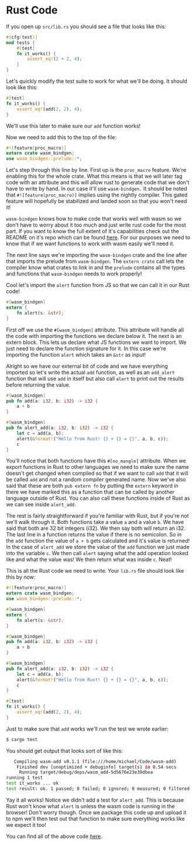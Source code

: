 # Rust Code

If you open up `src/lib.rs` you should see a file that looks like this:

```rust
#[cfg(test)]
mod tests {
    #[test]
    fn it_works() {
        assert_eq!(2 + 2, 4);
    }
}
```

Let's quickly modify the test suite to work for what we'll be doing. It should look like this:

```rust
#[test]
fn it_works() {
    assert_eq!(add(2, 2), 4);
}
```

We'll use this later to make sure our `add` function works!

Now we need to add this to the top of the file:

```rust
#![feature(proc_macro)]
extern crate wasm_bindgen;
use wasm_bindgen::prelude::*;
```

Let's step through this line by line. First up is the `proc_macro` feature. We're enabling this for
the whole crate. What this means is that we will later tag code with an attribute and this will
allow rust to generate code that we don't have to write by hand. In our case it'll use
`wasm-bindgen.` It should be noted that `#![feature(proc_macro)]` implies using the nightly
compiler. This gated feature will hopefully be stabilized and landed soon so that you won't need it!

`wasm-bindgen` knows how to make code that works well with wasm so we don't have to
worry about it too much and just write rust code for the most part. If you want to know the full
extent of it's capabilities check out the README on it's repo which can be found
[here](https://github.com/alexcrichton/wasm-bindgen). For our purposes we need to know that if we
want functions to work with wasm easily we'll need it.

The next line says we're importing the `wasm-bindgen` crate and the line after that imports the
prelude from `wasm-bindgen`. The `extern crate` call lets the compiler know what crates to link in
and the `prelude` contains all the types and functions that `wasm-bindgen` needs to work properly!

Cool let's import the `alert` function from JS so that we can call it in our Rust code!

```rust
#[wasm_bindgen]
extern {
    fn alert(s: &str);
}
```

First off we use the `#[wasm_bindgen]` attribute. This attribute will handle all the code with
importing the functions we declare below it. The next is an extern block. This lets us declare
what JS functions we want to import. We just need to declare the function signature for it. In this
case we're importing the function `alert` which takes an `&str` as input!

Alright so we have our external bit of code and we have everything imported so let's write the
actual `add` function, as well as an `add_alert` function that will use `add` in itself but also
call `alert` to print out the results before returning the value.

```rust
#[wasm_bindgen]
pub fn add(a: i32, b: i32) -> i32 {
    a + b
}

#[wasm_bindgen]
pub fn alert_add(a: i32, b: i32) -> i32 {
    let c = add(a, b);
    alert(&format!("Hello from Rust! {} + {} = {}", a, b, c));
    c
}
```

You'll notice that both functions have this `#[no_mangle]` attribute. When we export functions in
Rust to other languages we need to make sure the name doesn't get changed when compiled so that if
we want to call `add` that it will be called `add` and not a random compiler generated name. Now
we've also said that these are both `pub extern fn` by putting the `extern` keyword in there we
have marked this as a function that can be called by another language outside of Rust. You can also
call these functions inside of Rust as we can see inside `alert_add`.

The rest is fairly straightforward if you're familiar with Rust, but if you're not we'll walk
through it. Both functions take a value `a` and a value `b`. We have said that both are 32 bit
integers (i32). We then say both will return an i32. The last line in a function returns the value
if there is no semicolon. So in the `add` function the value of `a + b` gets calculated and it's
value is returned! In the case of `alert_add` we store the value of the `add` function we just made
into the variable `c`. We then call `alert` saying what the add operation looked like and what the
value was! We then return what was inside `c`. Neat!

This is all the Rust code we need to write. Your `lib.rs` file should look like this by now:

```rust
#![feature(proc_macro)]
extern crate wasm_bindgen;
use wasm_bindgen::prelude::*;

#[wasm_bindgen]
extern {
    fn alert(s: &str);
}

#[wasm_bindgen]
pub fn add(a: i32, b: i32) -> i32 {
    a + b
}

#[wasm_bindgen]
pub fn alert_add(a: i32, b: i32) -> i32 {
    let c = add(a, b);
    alert(&format!("Hello from Rust! {} + {} = {}", a, b, c));
    c
}

#[test]
fn it_works() {
    assert_eq!(add(2, 2), 4);
}
```

Just to make sure that `add` works we'll run the test we wrote earlier:

```bash
$ cargo test
```

You should get output that looks sort of like this:

```bash
   Compiling wasm-add v0.1.1 (file:///home/michael/Code/wasm-add)
    Finished dev [unoptimized + debuginfo] target(s) in 0.54 secs
     Running target/debug/deps/wasm_add-5d5676e23e39dbea
running 1 test
test it_works ... ok
test result: ok. 1 passed; 0 failed; 0 ignored; 0 measured; 0 filtered out
```

Yay it all works! Notice we didn't add a test for `alert_add`. This is because Rust won't know what
`alert` is unless the wasm code is running in the browser! Don't worry though. Once we package this
code up and upload it to npm we'll then test out that function to make sure everything works like we
expect it too!

You can find all of the above code [here](https://github.com/mgattozzi/wasm-add).
